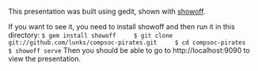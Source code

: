 
This presentation was built using gedit, shown with [showoff](http://github.com/schacon/showoff).

If you want to see it, you need to install showoff and then run
it in this directory:
`
  $ gem install showoff    
  $ git clone git://github.com/lunks/compsoc-pirates.git    
  $ cd compsoc-pirates      
  $ showoff serve
`
Then you should be able to go to http://localhost:9090 to view the
presentation.
